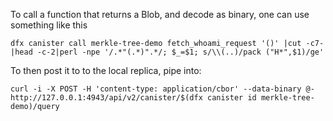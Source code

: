 
To call a function that returns a Blob, and decode as binary, one can use something like this
```
dfx canister call merkle-tree-demo fetch_whoami_request '()' |cut -c7- |head -c-2|perl -npe '/.*"(.*)".*/; $_=$1; s/\\(..)/pack ("H*",$1)/ge'
```
To then post it to to the local replica, pipe into:
```
curl -i -X POST -H 'content-type: application/cbor' --data-binary @- http://127.0.0.1:4943/api/v2/canister/$(dfx canister id merkle-tree-demo)/query
```
